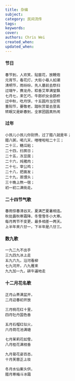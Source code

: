 ```yaml
---
title: 杂编
subject: 
category: 民间流传
tags: 
keywords: 
cover: 
authors: Chris Wei
created_when: 
updated_when: 
---
```


#### 节日

```
春节到，人欢笑，贴窗花，放鞭炮
元宵节，看花灯，大街小巷人如潮
清明节，雨纷纷，先人墓前去祭扫
过端午，赛龙舟，粽香艾草满堂飘
七月七，来乞巧，牛郎织女会鹊桥
过中秋，吃月饼，十五圆月当空照
重阳节，要敬老，踏秋赏菊去登高
转眼又是新春到，全家团圆真热闹
```

#### 过年

```
小孩儿小孩儿你别馋，过了腊八就是年；
腊八粥，喝几天，哩哩啦啦二十三；
二十三，糖瓜粘；
二十四，扫房日；
二十五，冻豆腐；
二十六，炖猪肉；
二十七，宰公鸡；
二十八，把面发；
二十九，蒸馒头；
三十晚上熬一宿；
初一初二满街走。
```

#### 二十四节气歌

```
春雨惊春清谷天，夏满芒夏暑相连。
秋处露秋寒霜降，冬雪雪冬小大寒。
每月两节不变更，最多相差一两天。
上半年来六廿一，下半年是八廿三。
```


#### 数九歌

```
一九二九不出手
三九四九冰上走
五九六九，沿河看柳
七九河开，八九雁来
九九加一九，耕牛遍地走
```

#### 十二月花名歌

```
正月山茶满盆开，
二月迎春初开放

三月桃花红十里，
四月牡丹国色香

五月石榴红似火，
六月荷花池满塘

七月茉莉花如雪，
八月桂花满枝香

九月菊花姿百态，
十月芙蓉正上妆

冬月水仙案头供，
腊月寒梅斗冰霜
```
